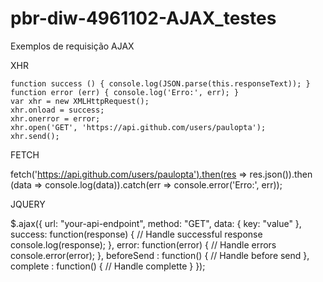 # pbr-diw-4961102-AJAX_testes

Exemplos de requisição AJAX

XHR

	function success () { console.log(JSON.parse(this.responseText)); } 
	function error (err) { console.log('Erro:', err); }
	var xhr = new XMLHttpRequest(); 
	xhr.onload = success; 
	xhr.onerror = error;
	xhr.open('GET', 'https://api.github.com/users/paulopta'); 
	xhr.send();


FETCH

  fetch('https://api.github.com/users/paulopta').then(res => res.json()).then (data => console.log(data)).catch(err => console.error('Erro:', err));


JQUERY

$.ajax({
  url: "your-api-endpoint",
  method: "GET",
  data: { key: "value" },
  success: function(response) {
    // Handle successful response
    console.log(response);
  },
  error: function(error) {
    // Handle errors
    console.error(error);
  },
  beforeSend : function() {
     // Handle before send
  },
  complete : function() {
     // Handle complette 
  }
});


